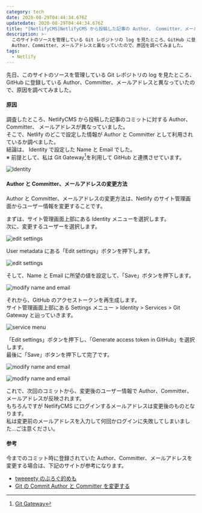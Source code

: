 ```yaml
---
category: tech
date: 2020-08-29T04:44:34.676Z
updatedate: 2020-08-29T04:44:34.676Z
title: "[NetlifyCMS]NetlifyCMS から投稿した記事の Author、 Committer、メールアドレス について"
description: >-
  このサイトのソースを管理している Git レポジトリの log を見たところ、GitHub に登録している
  Author、Committer、メールアドレスと異なっていたので、原因を調べてみました。
tags:
  - Netlify
---
```


先日、このサイトのソースを管理している Git レポジトリの log を見たところ、GitHub に登録している Author、Committer、メールアドレスと異なっていたので、原因を調べてみました。

#### 原因

調査したところ、NetlifyCMS から投稿した記事のコミットに対する Author、Committer、
メールアドレスが異なっていました。  
そこで、Netlify のどこで設定した情報が Author と Committer として利用されているか調べました。  
結論は、 Identity で設定した Name と Email でした。  
※ 前提として、私は Git Gateway[^1]を利用して GitHub と連携させています。

![Identity](/media/netlifycms-identity.png)

#### Author と Committer、メールアドレスの変更方法

Author と Committer、メールアドレスの変更方法は、Netlify のサイト管理画面からユーザー情報を変更することです。

まずは、サイト管理画面上部にある Identity メニューを選択します。  
次に、変更するユーザーを選択します。

![edit settings](/media/netlifycms-select-user.png)

User metadata にある「Edit settings」ボタンを押下します。

![edit settings](/media/netlifycms-edit-settings.png)

そして、Name と Email に所望の値を設定して、「Save」ボタンを押下します。

![modify name and email](/media/netlifycms-modify-name-mail.png)

それから、GitHub のアクセストークンを再生成します。  
サイト管理画面上部にある Settings メニュー > Identity > Services > Git Gateway と辿っていきます。

![service menu](/media/netlifycms-service-menu.png)

「Edit settings」ボタンを押下し、「Generate access token in GitHub」を選択します。  
最後に「Save」ボタンを押下して完了です。

![modify name and email](/media/netlifycms-git-gateway.png)

![modify name and email](/media/netlifycms-generate-access-token-in-github.png)

これで、次回のコミットから、変更後のユーザー情報で Author、Committer、メールアドレスが反映されます。  
もちろんですが NetlifyCMS にログインするメールアドレスは変更後のものとなります。  
私は変更前のメールアドレスを入力して何回かログインに失敗してしまいました…ご注意ください。

#### 参考

今までのコミット時に登録されていた Author、Committer、メールアドレスを変更する場合は、下記のサイトが参考になります。

- [tweeeety のぶろぐ的めも](https://www.tweeeety.blog/entry/2015/03/10/211100)
- [Git の Commit Author と Committer を変更する](https://qiita.com/sea_mountain/items/d70216a5bc16a88ed932)

[^1]: [Git Gateway](https://docs.netlify.com/visitor-access/git-gateway/)
